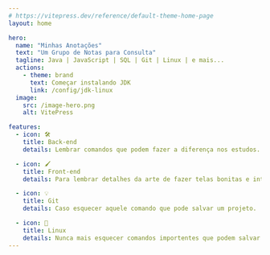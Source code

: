 ```yaml
---
# https://vitepress.dev/reference/default-theme-home-page
layout: home

hero:
  name: "Minhas Anotações"
  text: "Um Grupo de Notas para Consulta"
  tagline: Java | JavaScript | SQL | Git | Linux | e mais...
  actions:
    - theme: brand
      text: Começar instalando JDK
      link: /config/jdk-linux
  image:
    src: /image-hero.png
    alt: VitePress

features:
  - icon: 🛠
    title: Back-end
    details: Lembrar comandos que podem fazer a diferença nos estudos.

  - icon: 🖌
    title: Front-end
    details: Para lembrar detalhes da arte de fazer telas bonitas e interativas.

  - icon: 💡
    title: Git
    details: Caso esquecer aquele comando que pode salvar um projeto.

  - icon: 🐧
    title: Linux
    details: Nunca mais esquecer comandos importentes que podem salvar.
---
```


<!--
<style>
:root {
  --vp-home-hero-name-color: transparent;
  --vp-home-hero-name-background: -webkit-linear-gradient(120deg, #bd34fe 30%, #41d1ff);

  --vp-home-hero-image-background-image: linear-gradient(-45deg, #bd34fe 50%, #47caff 50%);
  --vp-home-hero-image-filter: blur(44px);
}

@media (min-width: 640px) {
  :root {
    --vp-home-hero-image-filter: blur(56px);
  }
}

@media (min-width: 960px) {
  :root {
    --vp-home-hero-image-filter: blur(68px);
  }
}
</style>
-->

